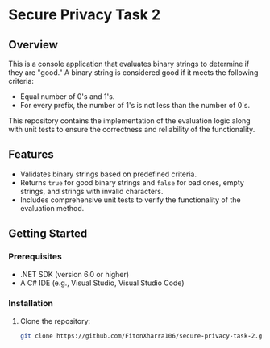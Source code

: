# Secure Privacy Task 2

## Overview
This is a console application that evaluates binary strings to determine if they are "good." A binary string is considered good if it meets the following criteria:

- Equal number of 0's and 1's.
- For every prefix, the number of 1's is not less than the number of 0's.

This repository contains the implementation of the evaluation logic along with unit tests to ensure the correctness and reliability of the functionality.

## Features
- Validates binary strings based on predefined criteria.
- Returns `true` for good binary strings and `false` for bad ones, empty strings, and strings with invalid characters.
- Includes comprehensive unit tests to verify the functionality of the evaluation method.

## Getting Started

### Prerequisites
- .NET SDK (version 6.0 or higher)
- A C# IDE (e.g., Visual Studio, Visual Studio Code)

### Installation
1. Clone the repository:
   ```bash
   git clone https://github.com/FitonXharra106/secure-privacy-task-2.git
